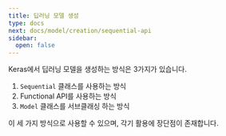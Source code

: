 ```yaml
---
title: 딥러닝 모델 생성
type: docs
next: docs/model/creation/sequential-api
sidebar:
  open: false
---
```


Keras에서 딥러닝 모델을 생성하는 방식은 3가지가 있습니다.

1. `Sequential` 클래스를 사용하는 방식
2. Functional API를 사용하는 방식
3. `Model` 클래스를 서브클래싱 하는 방식

이 세 가지 방식으로 사용할 수 있으며, 각기 활용에 장단점이 존재합니다.
